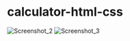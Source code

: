# calculator-html-css

![Screenshot_2](https://github.com/user-attachments/assets/a181884d-8e33-4406-80b0-bcb19f862d3a) ![Screenshot_3](https://github.com/user-attachments/assets/3f848760-15d0-4058-9a63-c6547a46a0f7)
